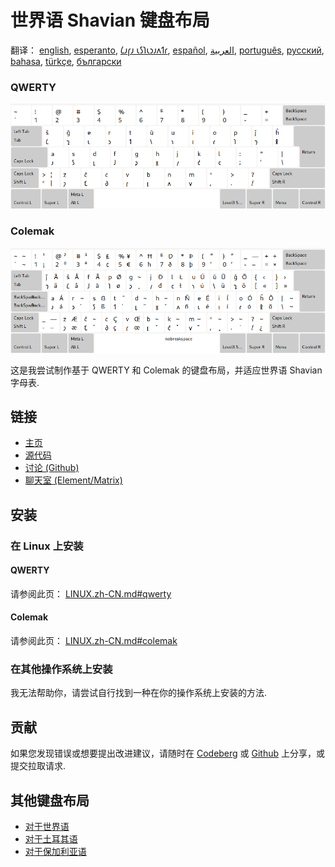 # 世界语 Shavian 键盘布局

翻译： [english](README.md), [esperanto](README.eo.md), [𐑖𐑨𐑝𐑨 𐑧𐑕𐑐𐑧𐑮𐑨𐑵𐑑𐑩](README.eo_shaw.md), [español](README.es.md), [العربية](README.ar.md), [português](README.pt.md), [русский](README.ru.md), [bahasa](README.id.md), [türkçe](README.tr.md), [български](README.bg.md)

### QWERTY

![预览世界语 Shavian QWERTY](./media/preview_qwerty.png)

### Colemak

![预览世界语 Shavian Colemak](./media/preview_colemak.png)

这是我尝试制作基于 QWERTY 和 Colemak 的键盘布局，并适应世界语 Shavian 字母表.

## 链接

* [主页](https://salif.github.io/shaw-eo/)
* [源代码](https://codeberg.org/salif/shaw-eo)
* [讨论 (Github)](https://github.com/salif/shaw-eo/discussions)
* [聊天室 (Element/Matrix)](https://matrix.to/#/#salif-colemak:mozilla.org)

## 安装

### 在 Linux 上安装

#### QWERTY

请参阅此页： [LINUX.zh-CN.md#qwerty](./LINUX.zh-CN.md#qwerty)

#### Colemak

请参阅此页： [LINUX.zh-CN.md#colemak](./LINUX.zh-CN.md#colemak)

### 在其他操作系统上安装

我无法帮助你，请尝试自行找到一种在你的操作系统上安装的方法.

## 贡献

如果您发现错误或想要提出改进建议，请随时在 [Codeberg] 或 [Github] 上分享，或提交拉取请求.

[Github]: https://github.com/salif/shaw-eo/discussions
[Codeberg]: https://codeberg.org/salif/shaw-eo/issues

## 其他键盘布局

* [对于世界语](https://salif.github.io/colemak-eo/)
* [对于土耳其语](https://salif.github.io/colemak-tr/)
* [对于保加利亚语](https://salif.github.io/colemak-bg/)
